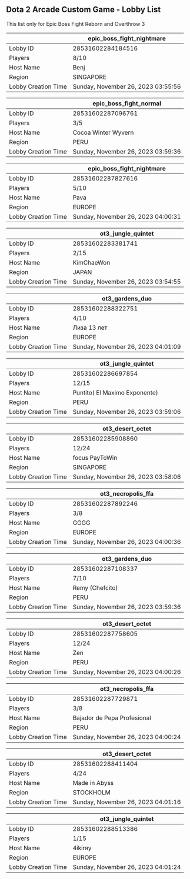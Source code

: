 ## Dota 2 Arcade Custom Game - Lobby List

This list only for Epic Boss Fight Reborn and Overthrow 3

|  | epic_boss_fight_nightmare |
| ------ | ------ |
| Lobby ID | 28531602284184516 |
| Players | 8/10 |
| Host Name | Benj |
| Region | SINGAPORE |
| Lobby Creation Time | Sunday, November 26, 2023 03:55:56 |


|  | epic_boss_fight_normal |
| ------ | ------ |
| Lobby ID | 28531602287096761 |
| Players | 3/5 |
| Host Name | Cocoa Winter Wyvern |
| Region | PERU |
| Lobby Creation Time | Sunday, November 26, 2023 03:59:36 |


|  | epic_boss_fight_nightmare |
| ------ | ------ |
| Lobby ID | 28531602287827616 |
| Players | 5/10 |
| Host Name | Pava |
| Region | EUROPE |
| Lobby Creation Time | Sunday, November 26, 2023 04:00:31 |


|  | ot3_jungle_quintet |
| ------ | ------ |
| Lobby ID | 28531602283381741 |
| Players | 2/15 |
| Host Name | KimChaeWon |
| Region | JAPAN |
| Lobby Creation Time | Sunday, November 26, 2023 03:54:55 |


|  | ot3_gardens_duo |
| ------ | ------ |
| Lobby ID | 28531602288322751 |
| Players | 4/10 |
| Host Name | Лиза 13 лет |
| Region | EUROPE |
| Lobby Creation Time | Sunday, November 26, 2023 04:01:09 |


|  | ot3_jungle_quintet |
| ------ | ------ |
| Lobby ID | 28531602286697854 |
| Players | 12/15 |
| Host Name | Puntito( El Maximo Exponente) |
| Region | PERU |
| Lobby Creation Time | Sunday, November 26, 2023 03:59:06 |


|  | ot3_desert_octet |
| ------ | ------ |
| Lobby ID | 28531602285908860 |
| Players | 12/24 |
| Host Name | focus PayToWin |
| Region | SINGAPORE |
| Lobby Creation Time | Sunday, November 26, 2023 03:58:06 |


|  | ot3_necropolis_ffa |
| ------ | ------ |
| Lobby ID | 28531602287892246 |
| Players | 3/8 |
| Host Name | GGGG |
| Region | EUROPE |
| Lobby Creation Time | Sunday, November 26, 2023 04:00:36 |


|  | ot3_gardens_duo |
| ------ | ------ |
| Lobby ID | 28531602287108337 |
| Players | 7/10 |
| Host Name | Remy (Chefcito) |
| Region | PERU |
| Lobby Creation Time | Sunday, November 26, 2023 03:59:36 |


|  | ot3_desert_octet |
| ------ | ------ |
| Lobby ID | 28531602287758605 |
| Players | 12/24 |
| Host Name | Zen |
| Region | PERU |
| Lobby Creation Time | Sunday, November 26, 2023 04:00:26 |


|  | ot3_necropolis_ffa |
| ------ | ------ |
| Lobby ID | 28531602287729871 |
| Players | 3/8 |
| Host Name | Bajador de Pepa Profesional |
| Region | PERU |
| Lobby Creation Time | Sunday, November 26, 2023 04:00:24 |


|  | ot3_desert_octet |
| ------ | ------ |
| Lobby ID | 28531602288411404 |
| Players | 4/24 |
| Host Name | Made in Abyss |
| Region | STOCKHOLM |
| Lobby Creation Time | Sunday, November 26, 2023 04:01:16 |


|  | ot3_jungle_quintet |
| ------ | ------ |
| Lobby ID | 28531602288513386 |
| Players | 1/15 |
| Host Name | 4ikirяy |
| Region | EUROPE |
| Lobby Creation Time | Sunday, November 26, 2023 04:01:24 |


